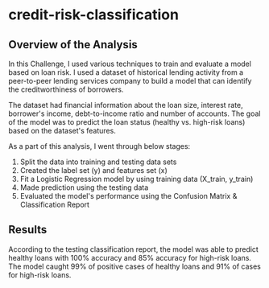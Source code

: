# credit-risk-classification

## Overview of the Analysis
In this Challenge, I used various techniques to train and evaluate a model based on loan risk. I used a dataset of historical lending activity from a peer-to-peer lending services company to build a model that can identify the creditworthiness of borrowers.

The dataset had financial information about the loan size, interest rate, borrower's income, debt-to-income ratio and number of accounts. The goal of the model was to predict the loan status (healthy vs. high-risk loans) based on the dataset's features.

As a part of this analysis, I went through below stages:
1. Split the data into training and testing data sets
2. Created the label set (y) and features set (x)
3. Fit a Logistic Regression model by using training data (X_train, y_train)
4. Made prediction using the testing data
5. Evaluated the model's performance using the Confusion Matrix & Classification Report
   
## Results

According to the testing classification report, the model was able to predict healthy loans with 100% accuracy and 85% accuracy for high-risk loans. The model caught 99% of positive cases of healthy loans and 91% of cases for high-risk loans.


